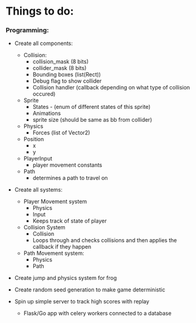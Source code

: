 # **Things to do**:
### Programming:
- Create all components:
  - Collision:
    - collision_mask (8 bits)
    - collider_mask (8 bits)
    - Bounding boxes (list(Rect))
    - Debug flag to show collider
    - Collision handler (callback depending on what type of collision occured)
  - Sprite
    - States - (enum of different states of this sprite)
    - Animations
    - sprite size (should be same as bb from collider)
  - Physics
    - Forces (list of Vector2)
  - Position
    - x
    - y
  - PlayerInput
    - player movement constants
  - Path
    - determines a path to travel on
  
- Create all systems:
  - Player Movement system
    - Physics
    - Input
    - Keeps track of state of player
  - Collision System
    - Collision
    - Loops through and checks collisions and then applies the callback if they happen
  - Path Movement system:
    - Physics
    - Path
  
- Create jump and physics system for frog
- Create random seed generation to make game deterministic
- Spin up simple server to track high scores with replay
  - Flask/Go app with celery workers connected to a database
  
  
